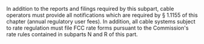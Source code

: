In addition to the reports and filings required by this subpart, cable operators must provide all notifications which are required by § 1.1155 of this chapter (annual regulatory user fees). In addition, all cable systems subject to rate regulation must file FCC rate forms pursuant to the Commission's rate rules contained in subparts N and R of this part.
              

